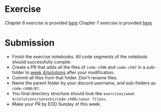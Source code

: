 # Exercise

Chapter 6 exercise is provided [here](https://github.com/jimmysong/programmingbitcoin/tree/master/code-ch06)
Chapter 7 exercise is provided [here](https://github.com/jimmysong/programmingbitcoin/tree/master/code-ch07)


# Submission

- Finish the exercise notebooks. All code segments of the notebook should successfully compile.
- Create a PR that adds all the files of `code-ch06` and `code-ch07` in a sub-folder to [week 4/solutions](/exercises/week%204/solutions/) after your modification.
- Commit all files from that folder. Don't rename files.
- Name the parent folder by your discord username, and sub-folders as `code-ch06/07`.
- You final directory structure should look like `exercises/week 4/solutions/satoshi/code-ch06/<your files>`.
- Make your PR by EOD Sunday of this week.
